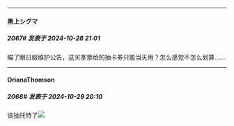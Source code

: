 ﻿
*****

####  黑上シグマ  
##### 2067#       发表于 2024-10-28 21:01

瞄了眼日服维护公告，这买季票给的抽卡券只能当天用？怎么感觉不怎么划算……


*****

####  OrianaThomson  
##### 2068#       发表于 2024-10-29 20:10

该抽托特了<img src="https://static.saraba1st.com/image/smiley/face2017/067.png" referrerpolicy="no-referrer">


